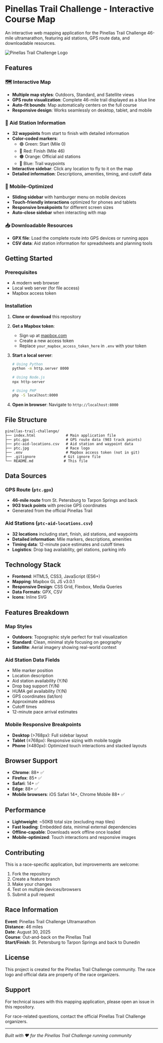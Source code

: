 # Pinellas Trail Challenge - Interactive Course Map

An interactive web mapping application for the Pinellas Trail Challenge 46-mile ultramarathon, featuring aid stations, GPS route data, and downloadable resources.

![Pinellas Trail Challenge Logo](ptc.jpg)

## Features

### 🗺️ **Interactive Map**
- **Multiple map styles**: Outdoors, Standard, and Satellite views
- **GPS route visualization**: Complete 46-mile trail displayed as a blue line
- **Auto-fit bounds**: Map automatically centers on the full course
- **Responsive design**: Works seamlessly on desktop, tablet, and mobile

### 📍 **Aid Station Information**
- **32 waypoints** from start to finish with detailed information
- **Color-coded markers**: 
  - 🟢 Green: Start (Mile 0)
  - 🔴 Red: Finish (Mile 46)
  - 🟠 Orange: Official aid stations
  - 🔵 Blue: Trail waypoints
- **Interactive sidebar**: Click any location to fly to it on the map
- **Detailed information**: Descriptions, amenities, timing, and cutoff data

### 📱 **Mobile-Optimized**
- **Sliding sidebar** with hamburger menu on mobile devices
- **Touch-friendly interactions** optimized for phones and tablets
- **Responsive breakpoints** for different screen sizes
- **Auto-close sidebar** when interacting with map

### 📥 **Downloadable Resources**
- **GPX file**: Load the complete route into GPS devices or running apps
- **CSV data**: Aid station information for spreadsheets and planning tools

## Getting Started

### Prerequisites
- A modern web browser
- Local web server (for file access)
- Mapbox access token

### Installation

1. **Clone or download** this repository
2. **Get a Mapbox token**:
   - Sign up at [mapbox.com](https://account.mapbox.com/)
   - Create a new access token
   - Replace `your_mapbox_access_token_here` in `.env` with your token

3. **Start a local server**:
   ```bash
   # Using Python
   python -m http.server 8000
   
   # Using Node.js
   npx http-server
   
   # Using PHP
   php -S localhost:8000
   ```

4. **Open in browser**: Navigate to `http://localhost:8000`

## File Structure

```
pinellas-trail-challenge/
├── index.html              # Main application file
├── ptc.gpx                 # GPS route data (903 track points)
├── ptc-aid-locations.csv   # Aid station and waypoint data
├── ptc.jpg                 # Race logo
├── .env                    # Mapbox access token (not in git)
├── .gitignore             # Git ignore file
└── README.md              # This file
```

## Data Sources

### GPS Route (`ptc.gpx`)
- **46-mile route** from St. Petersburg to Tarpon Springs and back
- **903 track points** with precise GPS coordinates
- Generated from the official Pinellas Trail

### Aid Stations (`ptc-aid-locations.csv`)
- **32 locations** including start, finish, aid stations, and waypoints
- **Detailed information**: Mile markers, descriptions, amenities
- **Timing data**: 12-minute pace estimates and cutoff times
- **Logistics**: Drop bag availability, gel stations, parking info

## Technology Stack

- **Frontend**: HTML5, CSS3, JavaScript (ES6+)
- **Mapping**: Mapbox GL JS v3.0.1
- **Responsive Design**: CSS Grid, Flexbox, Media Queries
- **Data Formats**: GPX, CSV
- **Icons**: Inline SVG

## Features Breakdown

### Map Styles
- **Outdoors**: Topographic style perfect for trail visualization
- **Standard**: Clean, minimal style focusing on geography
- **Satellite**: Aerial imagery showing real-world context

### Aid Station Data Fields
- Mile marker position
- Location description
- Aid station availability (Y/N)
- Drop bag support (Y/N)
- HUMA gel availability (Y/N)
- GPS coordinates (lat/lon)
- Approximate address
- Cutoff times
- 12-minute pace arrival estimates

### Mobile Responsive Breakpoints
- **Desktop** (>768px): Full sidebar layout
- **Tablet** (≤768px): Responsive sizing with mobile toggle
- **Phone** (≤480px): Optimized touch interactions and stacked layouts

## Browser Support

- **Chrome**: 88+ ✅
- **Firefox**: 85+ ✅
- **Safari**: 14+ ✅
- **Edge**: 88+ ✅
- **Mobile browsers**: iOS Safari 14+, Chrome Mobile 88+ ✅

## Performance

- **Lightweight**: ~50KB total size (excluding map tiles)
- **Fast loading**: Embedded data, minimal external dependencies
- **Offline-capable**: Downloads work offline once loaded
- **Mobile-optimized**: Touch interactions and responsive images

## Contributing

This is a race-specific application, but improvements are welcome:

1. Fork the repository
2. Create a feature branch
3. Make your changes
4. Test on multiple devices/browsers
5. Submit a pull request

## Race Information

**Event**: Pinellas Trail Challenge Ultramarathon  
**Distance**: 46 miles  
**Date**: August 30, 2025  
**Course**: Out-and-back on the Pinellas Trail  
**Start/Finish**: St. Petersburg to Tarpon Springs and back to Dunedin

## License

This project is created for the Pinellas Trail Challenge community. The race logo and official data are property of the race organizers.

## Support

For technical issues with this mapping application, please open an issue in this repository.

For race-related questions, contact the official Pinellas Trail Challenge organizers.

---

*Built with ❤️ for the Pinellas Trail Challenge running community*